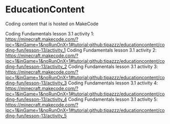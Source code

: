 # EducationContent
Coding content that is hosted on MakeCode

Coding Fundamentals lesson 3.1 activity 1: https://minecraft.makecode.com/?ipc=1&inGame=1&noRunOnX=1#tutorial:github:tipazzz/educationcontent/coding-fun/lesson-13/activity_1
Coding Fundamentals lesson 3.1 activity 2: https://minecraft.makecode.com/?ipc=1&inGame=1&noRunOnX=1#tutorial:github:tipazzz/educationcontent/coding-fun/lesson-13/activity_2
Coding Fundamentals lesson 3.1 activity 3: https://minecraft.makecode.com/?ipc=1&inGame=1&noRunOnX=1#tutorial:github:tipazzz/educationcontent/coding-fun/lesson-13/activity_3
Coding Fundamentals lesson 3.1 activity 4: https://minecraft.makecode.com/?ipc=1&inGame=1&noRunOnX=1#tutorial:github:tipazzz/educationcontent/coding-fun/lesson-13/activity_4
Coding Fundamentals lesson 3.1 activity 5: https://minecraft.makecode.com/?ipc=1&inGame=1&noRunOnX=1#tutorial:github:tipazzz/educationcontent/coding-fun/lesson-13/activity_5
